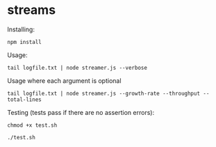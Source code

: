 # streams

Installing:

`npm install`

Usage:

`tail logfile.txt | node streamer.js --verbose`

Usage where each argument is optional

`tail logfile.txt | node streamer.js --growth-rate --throughput --total-lines`

Testing (tests pass if there are no assertion errors):

`chmod +x test.sh`

`./test.sh`